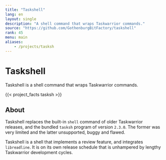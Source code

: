 ```yaml
---
title: "Taskshell"
lang: en
layout: single
description: "A shell command that wraps Taskwarrior commands."
source: "https://github.com/GothenburgBitFactory/taskshell"
rank: 45
menu: main
aliases:
    - /projects/tasksh
---
```

# Taskshell

Taskshell is a shell command that wraps Taskwarrior commands.

{{< project_facts tasksh >}}

## About

Taskshell replaces the built-in `shell` command of older Taskwarrior releases, and the bundled `tasksh` program of version `2.3.0`.
The former was very limited and the latter unsupported, buggy and flawed.

Taskshell is a shell that implements a review feature, and integrates `libreadline`.
It is on its own release schedule that is unhampered by lengthy Taskwarrior development cycles.
